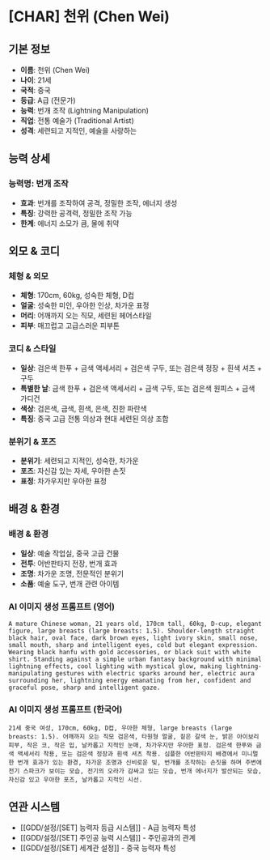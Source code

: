 # [CHAR] 천위 (Chen Wei)

## 기본 정보
- **이름**: 천위 (Chen Wei)
- **나이**: 21세
- **국적**: 중국
- **등급**: A급 (전문가)
- **능력**: 번개 조작 (Lightning Manipulation)
- **직업**: 전통 예술가 (Traditional Artist)
- **성격**: 세련되고 지적인, 예술을 사랑하는

## 능력 상세
### 능력명: 번개 조작
- **효과**: 번개를 조작하여 공격, 정밀한 조작, 에너지 생성
- **특징**: 강력한 공격력, 정밀한 조작 가능
- **한계**: 에너지 소모가 큼, 물에 취약

## 외모 & 코디
### 체형 & 외모
- **체형**: 170cm, 60kg, 성숙한 체형, D컵
- **얼굴**: 성숙한 미인, 우아한 인상, 차가운 표정
- **머리**: 어깨까지 오는 직모, 세련된 헤어스타일
- **피부**: 매끄럽고 고급스러운 피부톤

### 코디 & 스타일
- **일상**: 검은색 한푸 + 금색 액세서리 + 검은색 구두, 또는 검은색 정장 + 흰색 셔츠 + 구두
- **특별한 날**: 금색 한푸 + 검은색 액세서리 + 금색 구두, 또는 검은색 원피스 + 금색 가디건
- **색상**: 검은색, 금색, 흰색, 은색, 진한 파란색
- **특징**: 중국 고급 전통 의상과 현대 세련된 의상 조합

### 분위기 & 포즈
- **분위기**: 세련되고 지적인, 성숙한, 차가운
- **포즈**: 자신감 있는 자세, 우아한 손짓
- **표정**: 차가우지만 우아한 표정

## 배경 & 환경
### 배경 & 환경
- **일상**: 예술 작업실, 중국 고급 건물
- **전투**: 어반판타지 전장, 번개 효과
- **조명**: 차가운 조명, 전문적인 분위기
- **소품**: 예술 도구, 번개 관련 아이템

### AI 이미지 생성 프롬프트 (영어)
```
A mature Chinese woman, 21 years old, 170cm tall, 60kg, D-cup, elegant figure, large breasts (large breasts: 1.5). Shoulder-length straight black hair, oval face, dark brown eyes, light ivory skin, small nose, small mouth, sharp and intelligent eyes, cold but elegant expression. Wearing black hanfu with gold accessories, or black suit with white shirt. Standing against a simple urban fantasy background with minimal lightning effects, cool lighting with mystical glow, making lightning-manipulating gestures with electric sparks around her, electric aura surrounding her, lightning energy emanating from her, confident and graceful pose, sharp and intelligent gaze.
```

### AI 이미지 생성 프롬프트 (한국어)
```
21세 중국 여성, 170cm, 60kg, D컵, 우아한 체형, large breasts (large breasts: 1.5). 어깨까지 오는 직모 검은색, 타원형 얼굴, 짙은 갈색 눈, 밝은 아이보리 피부, 작은 코, 작은 입, 날카롭고 지적인 눈매, 차가우지만 우아한 표정. 검은색 한푸와 금색 액세서리 착용, 또는 검은색 정장과 흰색 셔츠 착용. 심플한 어반판타지 배경에서 미니멀한 번개 효과가 있는 환경, 차가운 조명과 신비로운 빛, 번개를 조작하는 손짓을 하며 주변에 전기 스파크가 보이는 모습, 전기의 오라가 감싸고 있는 모습, 번개 에너지가 발산되는 모습, 자신감 있고 우아한 포즈, 날카롭고 지적인 시선.
```

## 연관 시스템
- [[GDD/설정/[SET] 능력자 등급 시스템]] - A급 능력자 특성
- [[GDD/설정/[SET] 주인공 능력 시스템]] - 주인공과의 관계
- [[GDD/설정/[SET] 세계관 설정]] - 중국 능력자 특성
